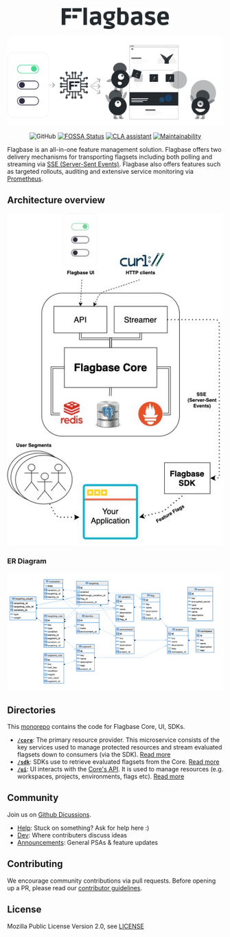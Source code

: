 <div align="center">

  <img width="250px" src="./www/docs/assets/img/banner-dark.svg" /></br>

  <img width="570px"  src="./www/docs/assets/img/readme-banner.svg" /></br>

  ![GitHub](https://img.shields.io/github/license/flagbase/flagbase)
  [![FOSSA Status](https://app.fossa.com/api/projects/git%2Bgithub.com%2Fflagbase%2Fflagbase.svg?type=shield)](https://app.fossa.com/projects/git%2Bgithub.com%2Fflagbase%2Fflagbase?ref=badge_shield)
  [![CLA assistant](https://cla-assistant.io/readme/badge/flagbase/flagbase)](https://cla-assistant.io/flagbase/flagbase)
  [![Maintainability](https://api.codeclimate.com/v1/badges/a4766905458a5cb74f7b/maintainability)](https://codeclimate.com/github/flagbase/flagbase/maintainability)

</div>

Flagbase is an all-in-one feature management solution. Flagbase offers two delivery mechanisms for transporting flagsets including both polling and streaming via [SSE (Server-Sent Events)](https://developer.mozilla.org/en-US/docs/Web/API/Server-sent_events/Using_server-sent_events). Flagbase also offers features such as targeted rollouts, auditing and extensive service monitoring via [Prometheus](https://prometheus.io).


## Architecture overview
<div align="center">
  <img width="570px" aria-label="Architecture Diagram" src="./www/dev/assets/dev/system-in-context.jpg" /></br>
</div>

### ER Diagram
![ER Diagram](./www/dev/assets/dev/er-diagram.png)

## Directories
This [monorepo](https://en.wikipedia.org/wiki/Monorepo) contains the code for Flagbase Core, UI, SDKs.
* **[`/core`](./core/README.md)**: The primary resource provider. This microservice consists of the key services used to manage protected resources and stream evaluated flagsets down to consumers (via the SDK). [Read more](./core/README.md)
* **[`/sdk`](./sdk/README.md)**: SDKs use to retrieve evaluated flagsets from the Core. [Read more](./sdk/README.md)
* **[`/ui`](./ui/README.md)**: UI interacts with the [Core's API](https://flagbase.com/docs/api). It is used to manage resources (e.g. workspaces, projects, environments, flags etc). [Read more](./ui/README.md)

## Community
Join us on [Github Dicussions](https://github.com/flagbase/flagbase/discussions).
* [Help](https://github.com/flagbase/flagbase/discussions/categories/help): Stuck on something? Ask for help here :)
* [Dev](https://github.com/flagbase/flagbase/discussions/categories/dev): Where contributers discuss ideas
* [Announcements](https://github.com/flagbase/flagbase/discussions/categories/announcements):  General PSAs & feature updates

## Contributing
We encourage community contributions via pull requests. Before opening up a PR, please read our [contributor guidelines](https://flagbase.com/dev/intro/workflow#contributing).

## License
Mozilla Public License Version 2.0, see [LICENSE](./LICENSE)
